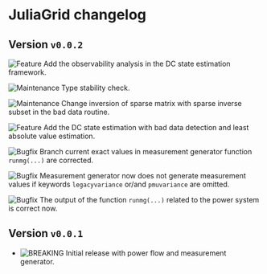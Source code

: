 # JuliaGrid changelog

## Version `v0.0.2`

![Feature][badge-feature] Add the observability analysis in the DC state estimation framework.

![Maintenance][badge-maintenance-yes] Type stability check.

![Maintenance][badge-maintenance-no] Change inversion of sparse matrix with sparse inverse subset in the bad data routine.

![Feature][badge-feature] Add the DC state estimation with bad data detection and least absolute value estimation.

![Bugfix][badge-bugfix] Branch current exact values in measurement generator function `runmg(...)` are corrected.

![Bugfix][badge-bugfix] Measurement generator now does not generate measurement values if keywords `legacyvariance` or/and `pmuvariance` are omitted.

![Bugfix][badge-bugfix] The output of the function `runmg(...)` related to the power system is correct now.


## Version `v0.0.1`

* ![BREAKING][badge-breaking] Initial release with power flow and measurement generator.


[badge-feature]: https://img.shields.io/badge/feature-green.svg
[badge-breaking]: https://img.shields.io/badge/BREAKING-red.svg
[badge-bugfix]: https://img.shields.io/badge/bugfix-purple.svg
[badge-maintenance-yes]: https://img.shields.io/badge/Maintained%3F-no-red.svg
[badge-maintenance-no]: https://img.shields.io/badge/Maintained%3F-yes-green.svg
